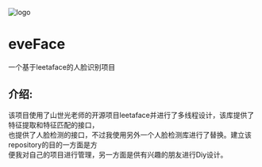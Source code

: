 ![logo](https://github.com/whlook/eveFace/blob/master/images/logo.PNG)</br>
# eveFace
一个基于leetaface的人脸识别项目</br>
## 介绍:
该项目使用了山世光老师的开源项目leetaface并进行了多线程设计，该库提供了特征提取和特征匹配的接口，</br>
也提供了人脸检测的接口，不过我使用另外一个人脸检测库进行了替换。建立该repository的目的一方面是方</br>
便我对自己的项目进行管理，另一方面是供有兴趣的朋友进行Diy设计。</br>
